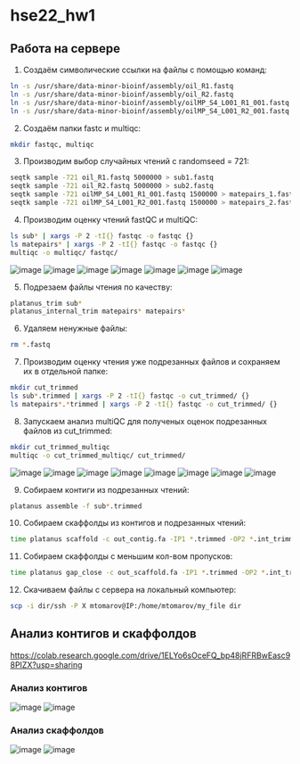 # hse22_hw1

## Работа на сервере
1. Создаём символические ссылки на файлы с помощью команд:
``` bash
ln -s /usr/share/data-minor-bioinf/assembly/oil_R1.fastq
ln -s /usr/share/data-minor-bioinf/assembly/oil_R2.fastq
ln -s /usr/share/data-minor-bioinf/assembly/oilMP_S4_L001_R1_001.fastq
ln -s /usr/share/data-minor-bioinf/assembly/oilMP_S4_L001_R2_001.fastq
```

2. Создаём папки fastc и multiqc:
``` bash
mkdir fastqc, multiqc
```

3. Производим выбор случайных чтений с randomseed = 721:
``` bash
seqtk sample -721 oil_R1.fastq 5000000 > sub1.fastq
seqtk sample -721 oil_R2.fastq 5000000 > sub2.fastq
seqtk sample -721 oilMP_S4_L001_R1_001.fastq 1500000 > matepairs_1.fastq
seqtk sample -721 oilMP_S4_L001_R2_001.fastq 1500000 > matepairs_2.fastq
```    

4. Производим оценку чтений fastQC и multiQC:
``` bash
ls sub* | xargs -P 2 -tI{} fastqc -o fastqc {}
ls matepairs* | xargs -P 2 -tI{} fastqc -o fastqc {}
multiqc -o multiqc/ fastqc/
```
![image](https://user-images.githubusercontent.com/95280619/194337527-e67ec4ca-af03-4b11-878b-d5d704481a89.png)
![image](https://user-images.githubusercontent.com/95280619/194399780-cce3f816-4ce1-4f77-a743-9f8021764fac.png)
![image](https://user-images.githubusercontent.com/95280619/194399830-6e26f69f-03f0-49f6-8ac1-76227ad4203a.png)
![image](https://user-images.githubusercontent.com/95280619/194337657-9a817185-7f8e-48ad-8494-67b0428f1b6a.png)
![image](https://user-images.githubusercontent.com/95280619/194399899-c589296a-bafe-4dc3-a0a6-7f1d5d778f4a.png)
![image](https://user-images.githubusercontent.com/95280619/194399985-f61dd38c-98c9-42bd-810e-9b3ba6bf0dab.png)
![image](https://user-images.githubusercontent.com/95280619/194400796-b1075a18-c1cb-4ce8-ba28-8bd3cd815f58.png)



5. Подрезаем файлы чтения по качеству:
``` bash
platanus_trim sub*
platanus_internal_trim matepairs* matepairs*
```

6. Удаляем ненужные файлы:
``` bash
rm *.fastq
```

7. Производим оценку чтения уже подрезанных файлов и сохраняем их в отдельной папке:
``` bash
mkdir cut_trimmed
ls sub*.trimmed | xargs -P 2 -tI{} fastqc -o cut_trimmed/ {}
ls matepairs*.*trimmed | xargs -P 2 -tI{} fastqc -o cut_trimmed/ {}
```

8. Запускаем анализ multiQC для полученых оценок подрезанных файлов из cut_trimmed:
``` bash
mkdir cut_trimmed_multiqc
multiqc -o cut_trimmed_multiqc/ cut_trimmed/
```
![image](https://user-images.githubusercontent.com/95280619/194337785-98c8fc56-70f4-4574-a700-60be4e0b0667.png)
![image](https://user-images.githubusercontent.com/95280619/194400410-1d03d144-0340-49fa-8d06-b7815cc7adf5.png)
![image](https://user-images.githubusercontent.com/95280619/194400457-f253a761-d89c-4d5c-9fdf-29019f08e14d.png)
![image](https://user-images.githubusercontent.com/95280619/194337876-1cf31c11-e635-45c1-b3bc-c18eab73f511.png)
![image](https://user-images.githubusercontent.com/95280619/194400513-9cd180bd-a363-4aad-bc94-a5b48f4edda0.png)
![image](https://user-images.githubusercontent.com/95280619/194400568-d3ee7652-e162-4888-a2bc-b4eef8ac26d0.png)
![image](https://user-images.githubusercontent.com/95280619/194400852-d64dd3fd-42d6-4b40-b4a5-caf205dc0a92.png)
![image](https://user-images.githubusercontent.com/95280619/194400893-cf02babb-f30a-49cf-a7b7-57bb61853ec1.png)

9. Собираем контиги из подрезанных чтений:
``` bash
platanus assemble -f sub*.trimmed
```

10. Собираем скаффолды из контигов и подрезанных чтений:
``` bash
time platanus scaffold -c out_contig.fa -IP1 *.trimmed -OP2 *.int_trimmed
```

11. Собираем скаффолды с меньшим кол-вом пропусков:
``` bash
time platanus gap_close -c out_scaffold.fa -IP1 *.trimmed -OP2 *.int_trimmed
```

12. Скачиваем файлы с сервера на локальный компьютер:
``` bash
scp -i dir/ssh -P X mtomarov@IP:/home/mtomarov/my_file dir
```
## Анализ контигов и скаффолдов 
https://colab.research.google.com/drive/1ELYo6sOceFQ_bp48jRFRBwEasc98PIZX?usp=sharing

### Анализ контигов
![image](https://user-images.githubusercontent.com/95280619/194399290-49e74c64-d5cf-4128-bdee-de771c4bea90.png)
![image](https://user-images.githubusercontent.com/95280619/194399371-4f13263e-6fa2-43e4-a431-c9078362e426.png)

### Анализ скаффолдов
![image](https://user-images.githubusercontent.com/95280619/194399505-4e4c30c7-0611-490f-a828-2f44751344f3.png)
![image](https://user-images.githubusercontent.com/95280619/194399587-546734a4-38ce-4a03-a7ba-dbfebff5e4cc.png)
